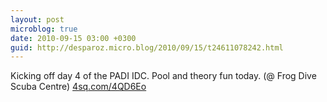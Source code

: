```yaml
---
layout: post
microblog: true
date: 2010-09-15 03:00 +0300
guid: http://desparoz.micro.blog/2010/09/15/t24611078242.html
---
```

Kicking off day 4 of the PADI IDC. Pool and theory fun today. (@ Frog Dive Scuba Centre) [4sq.com/4QD6Eo](http://4sq.com/4QD6Eo)
